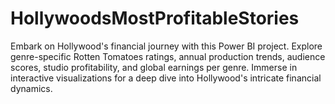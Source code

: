 # HollywoodsMostProfitableStories
Embark on Hollywood's financial journey with this Power BI project. Explore genre-specific Rotten Tomatoes ratings, annual production trends, audience scores, studio profitability, and global earnings per genre. Immerse in interactive visualizations for a deep dive into Hollywood's intricate financial dynamics.
